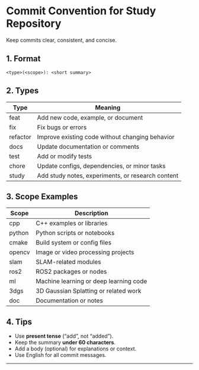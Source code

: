 # Commit Convention for Study Repository

Keep commits clear, consistent, and concise.

## 1. Format

`<type>(<scope>): <short summary>`

## 2. Types

| Type | Meaning |
|------|----------|
| feat | Add new code, example, or document |
| fix | Fix bugs or errors |
| refactor | Improve existing code without changing behavior |
| docs | Update documentation or comments |
| test | Add or modify tests |
| chore | Update configs, dependencies, or minor tasks |
| study | Add study notes, experiments, or research content |

## 3. Scope Examples

| Scope | Description |
|--------|--------------|
| cpp | C++ examples or libraries |
| python | Python scripts or notebooks |
| cmake | Build system or config files |
| opencv | Image or video processing projects |
| slam | SLAM-related modules |
| ros2 | ROS2 packages or nodes |
| ml | Machine learning or deep learning code |
| 3dgs | 3D Gaussian Splatting or related work |
| doc | Documentation or notes |

## 4. Tips

- Use **present tense** (“add”, not “added”).  
- Keep the summary **under 60 characters**.  
- Add a body (optional) for explanations or context.  
- Use English for all commit messages.

---
